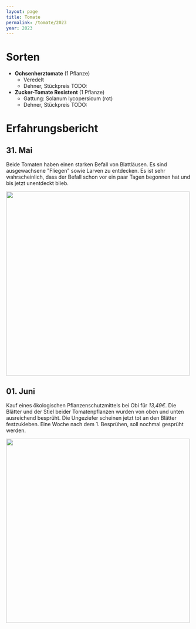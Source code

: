 ```yaml
---
layout: page
title: Tomate
permalink: /tomate/2023
year: 2023
---
```


# Sorten
- **Ochsenherztomate** (1 Pflanze)
    - Veredelt
    - Dehner, Stückpreis TODO:
- **Zucker-Tomate Resistent** (1 Pflanze)
    - Gattung: Solanum lycopersicum (rot)
    - Dehner, Stückpreis TODO:


# Erfahrungsbericht 
## 31. Mai
Beide Tomaten haben einen starken Befall von Blattläusen. Es sind ausgewachsene "Fliegen" sowie Larven zu entdecken. Es ist sehr wahrscheinlich, dass der Befall schon vor ein paar Tagen begonnen hat und bis jetzt unentdeckt blieb.

<img src="./plants/images/tomate/31-05-2023_Befall.jpeg" width="500">

## 01. Juni
Kauf eines ökologischen Pflanzenschutzmittels bei Obi für *13,49€*. Die Blätter und der Stiel beider Tomatenpflanzen wurden von oben und unten ausreichend besprüht. Die Ungeziefer scheinen jetzt tot an den Blätter festzukleben. Eine Woche nach dem 1. Besprühen, soll nochmal gesprüht werden.

<img src="./plants/images/tomate/01-06-2023_pflanzenschutzmittel.jpeg" width="500">

